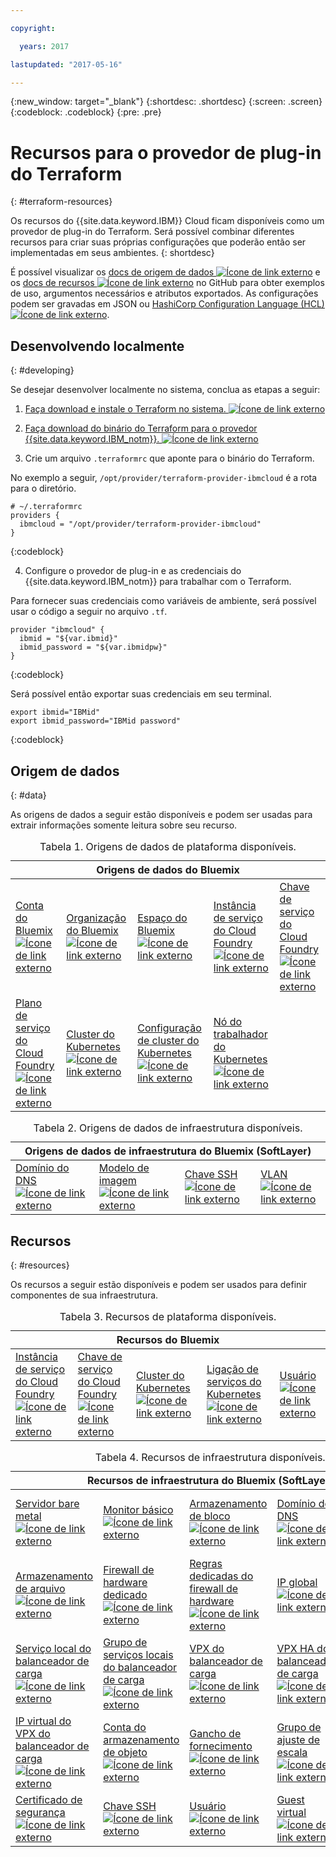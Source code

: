 ```yaml
---

copyright:

  years: 2017

lastupdated: "2017-05-16"

---
```


{:new_window: target="_blank"}
{:shortdesc: .shortdesc}
{:screen: .screen}
{:codeblock: .codeblock}
{:pre: .pre}

# Recursos para o provedor de plug-in do Terraform
{: #terraform-resources}

Os recursos do {{site.data.keyword.IBM}} Cloud ficam disponíveis como um provedor de plug-in do Terraform. Será possível combinar diferentes recursos para criar suas próprias configurações que poderão então ser implementadas em seus ambientes.
{: shortdesc}

É possível visualizar os <a href="https://github.com/IBM-Bluemix/terraform/tree/provider/ibm-cloud/website/source/docs/providers/ibmcloud/d">docs de origem de dados <img src="../../icons/launch-glyph.svg" alt="Ícone de link externo"></a> e os <a href="https://github.com/IBM-Bluemix/terraform/tree/provider/ibm-cloud/website/source/docs/providers/ibmcloud/r">docs de recursos <img src="../../icons/launch-glyph.svg" alt="Ícone de link externo"></a> no GitHub para obter exemplos de uso, argumentos necessários e atributos exportados. As configurações podem ser gravadas em JSON ou <a href="https://www.terraform.io/docs/configuration/index.html">HashiCorp Configuration Language (HCL) <img src="../../icons/launch-glyph.svg" alt="Ícone de link externo"></a>. 

## Desenvolvendo localmente
{: #developing}

Se desejar desenvolver localmente no sistema, conclua as etapas a seguir:

1. <a href="https://www.terraform.io/intro/getting-started/install.html">Faça download e instale o Terraform no sistema. <img src="../../icons/launch-glyph.svg" alt="Ícone de link externo"></a>

2. <a href="https://github.com/IBM-Bluemix/terraform/releases">Faça download do binário do Terraform para o provedor {{site.data.keyword.IBM_notm}}. <img src="../../icons/launch-glyph.svg" alt="Ícone de link externo"></a>

3. Crie um arquivo `.terraformrc` que aponte para o binário do Terraform. 

  No exemplo a seguir, `/opt/provider/terraform-provider-ibmcloud` é a rota para o diretório.

  ```
  # ~/.terraformrc
providers {
    ibmcloud = "/opt/provider/terraform-provider-ibmcloud"
  }
  ```
  {:codeblock}
  
4. Configure o provedor de plug-in e as credenciais do {{site.data.keyword.IBM_notm}} para trabalhar com o Terraform. 

  Para fornecer suas credenciais como variáveis de ambiente, será possível usar o código a seguir no arquivo `.tf`.
  ```
  provider "ibmcloud" {
    ibmid = "${var.ibmid}"
    ibmid_password = "${var.ibmidpw}"
  }
  ```
  {:codeblock}
  
  Será possível então exportar suas credenciais em seu terminal.
  ```
  export ibmid="IBMid"
  export ibmid_password="IBMid password"
  ```
  {:codeblock}


## Origem de dados
{: #data}

As origens de dados a seguir estão disponíveis e podem ser usadas para extrair informações somente leitura sobre seu recurso. 

<table summary="Origens de dados do Bluemix">
<caption>Tabela 1. Origens de dados de plataforma disponíveis.
</caption>
 <thead>
 <th colspan="5">Origens de dados do Bluemix</th>
 </thead>
 <tbody>
 <tr>
 <td><a href="https://github.com/IBM-Bluemix/terraform/tree/provider/ibm-cloud/website/source/docs/providers/ibmcloud/d/cf_account.html.markdown">Conta do Bluemix <img src="../../icons/launch-glyph.svg" alt="Ícone de link externo"></a></td>
 <td><a href="https://github.com/IBM-Bluemix/terraform/tree/provider/ibm-cloud/website/source/docs/providers/ibmcloud/d/cf_org.html.markdown">Organização do Bluemix <img src="../../icons/launch-glyph.svg" alt="Ícone de link externo"></a></td>
 <td><a href="https://github.com/IBM-Bluemix/terraform/tree/provider/ibm-cloud/website/source/docs/providers/ibmcloud/d/cf_space.html.markdown ">Espaço do Bluemix <img src="../../icons/launch-glyph.svg" alt="Ícone de link externo"></a></td>
 <td><a href="https://github.com/IBM-Bluemix/terraform/tree/provider/ibm-cloud/website/source/docs/providers/ibmcloud/d/cf_service_instance.html.markdown">Instância de serviço do Cloud Foundry <img src="../../icons/launch-glyph.svg" alt="Ícone de link externo"></a></td>
 <td><a href="https://github.com/IBM-Bluemix/terraform/tree/provider/ibm-cloud/website/source/docs/providers/ibmcloud/d/cf_service_key.html.markdown">Chave de serviço do Cloud Foundry <img src="../../icons/launch-glyph.svg" alt="Ícone de link externo"></a></td>
 </tr>
 <tr>
 <td><a href="https://github.com/IBM-Bluemix/terraform/tree/provider/ibm-cloud/website/source/docs/providers/ibmcloud/d/cf_service_plan.html.markdown">Plano de serviço do Cloud Foundry <img src="../../icons/launch-glyph.svg" alt="Ícone de link externo"></a></td>
 <td><a href="https://github.com/IBM-Bluemix/terraform/tree/provider/ibm-cloud/website/source/docs/providers/ibmcloud/d/cs_cluster.html.markdown">Cluster do Kubernetes <img src="../../icons/launch-glyph.svg" alt="Ícone de link externo"></a></td>
 <td><a href="https://github.com/IBM-Bluemix/terraform/tree/provider/ibm-cloud/website/source/docs/providers/ibmcloud/d/cs_cluster_config.html.markdown">Configuração de cluster do Kubernetes <img src="../../icons/launch-glyph.svg" alt="Ícone de link externo"></a></td>
 <td><a href="https://github.com/IBM-Bluemix/terraform/tree/provider/ibm-cloud/website/source/docs/providers/ibmcloud/d/cs_worker.html.markdown">Nó do trabalhador do Kubernetes <img src="../../icons/launch-glyph.svg" alt="Ícone de link externo"></a></td>
 <tr>
 </tbody></table>
 
<table summary="Origens de dados de infraestrutura do Bluemix (SoftLayer)">
<caption>Tabela 2. Origens de dados de infraestrutura disponíveis.
</caption>
<thead>
<th colspan="4">Origens de dados de infraestrutura do Bluemix (SoftLayer)</th>
</thead>
<tbody>
<tr>
 <td><a href="https://github.com/IBM-Bluemix/terraform/tree/provider/ibm-cloud/website/source/docs/providers/ibmcloud/d/infra_dns_domain.html.markdown">Domínio do DNS <img src="../../icons/launch-glyph.svg" alt="Ícone de link externo"></a></td>
 <td><a href="https://github.com/IBM-Bluemix/terraform/tree/provider/ibm-cloud/website/source/docs/providers/ibmcloud/d/infra_image_template.html.markdown">Modelo de imagem <img src="../../icons/launch-glyph.svg" alt="Ícone de link externo"></a></td>
 <td><a href="https://github.com/IBM-Bluemix/terraform/tree/provider/ibm-cloud/website/source/docs/providers/ibmcloud/d/infra_ssh_key.html.markdown">Chave SSH <img src="../../icons/launch-glyph.svg" alt="Ícone de link externo"></a></td>
 <td><a href="https://github.com/IBM-Bluemix/terraform/tree/provider/ibm-cloud/website/source/docs/providers/ibmcloud/d/infra_vlan.html.markdown">VLAN <img src="../../icons/launch-glyph.svg" alt="Ícone de link externo"></a></td>
 <t/r>
</tbody></table>


## Recursos
{: #resources}

Os recursos a seguir estão disponíveis e podem ser usados para definir componentes de sua infraestrutura. 

 <table summary="Recursos do Bluemix">
 <caption>Tabela 3. Recursos de plataforma disponíveis.
 </caption>
  <thead>
  <th colspan="5">Recursos do Bluemix</th>
  </thead>
  <tbody>
  <td><a href="https://github.com/IBM-Bluemix/terraform/tree/provider/ibm-cloud/website/source/docs/providers/ibmcloud/r/cf_service_instance.html.markdown">Instância de serviço do Cloud Foundry <img src="../../icons/launch-glyph.svg" alt="Ícone de link externo"></a></td>
  <td><a href="https://github.com/IBM-Bluemix/terraform/blob/provider/ibm-cloud/website/source/docs/providers/ibmcloud/r/cf_service_key.html.markdown">Chave de serviço do Cloud Foundry <img src="../../icons/launch-glyph.svg" alt="Ícone de link externo"></a></td>
  <td><a href="https://github.com/IBM-Bluemix/terraform/tree/provider/ibm-cloud/website/source/docs/providers/ibmcloud/r/cs_cluster.html.markdown">Cluster do Kubernetes <img src="../../icons/launch-glyph.svg" alt="Ícone de link externo"></a></td>
  <td><a href="https://github.com/IBM-Bluemix/terraform/tree/provider/ibm-cloud/website/source/docs/providers/ibmcloud/r/cs_cluster_bind_service.html.markdown">Ligação de serviços do Kubernetes <img src="../../icons/launch-glyph.svg" alt="Ícone de link externo"></a></td>
  <td><a href="https://github.com/IBM-Bluemix/terraform/tree/provider/ibm-cloud/website/source/docs/providers/ibmcloud/r/infra_user.html.markdown">Usuário <img src="../../icons/launch-glyph.svg" alt="Ícone de link externo"></a></td>
  </tr>
</tbody></table>

<table summary="Recursos de infraestrutura do Bluemix (SoftLayer)">
<caption>Tabela 4. Recursos de infraestrutura disponíveis.
</caption>
 <thead>
 <th colspan="5">Recursos de infraestrutura do Bluemix (SoftLayer)</th>
 </thead>
 <tbody>
  <tr>
  <td><a href="https://github.com/IBM-Bluemix/terraform/tree/provider/ibm-cloud/website/source/docs/providers/ibmcloud/r/infra_bare_metal.html.markdown">Servidor bare metal <img src="../../icons/launch-glyph.svg" alt="Ícone de link externo"></a></td>
  <td><a href="https://github.com/IBM-Bluemix/terraform/tree/provider/ibm-cloud/website/source/docs/providers/ibmcloud/r/infra_basic_monitor.html.markdown">Monitor básico <img src="../../icons/launch-glyph.svg" alt="Ícone de link externo"></a></td>
  <td><a href="https://github.com/IBM-Bluemix/terraform/tree/provider/ibm-cloud/website/source/docs/providers/ibmcloud/r/infra_block_storage.html.markdown">Armazenamento de bloco <img src="../../icons/launch-glyph.svg" alt="Ícone de link externo"></a></td>
  <td><a href="https://github.com/IBM-Bluemix/terraform/tree/provider/ibm-cloud/website/source/docs/providers/ibmcloud/r/infra_dns_domain.html.markdown">Domínio do DNS <img src="../../icons/launch-glyph.svg" alt="Ícone de link externo"></a></td>
  <td><a href="https://github.com/IBM-Bluemix/terraform/tree/provider/ibm-cloud/website/source/docs/providers/ibmcloud/r/infra_dns_domain_record.html.markdown">Registro de domínio do DNS <img src="../../icons/launch-glyph.svg" alt="Ícone de link externo"></a></td>
  </tr>
  <tr>
  <td><a href="https://github.com/IBM-Bluemix/terraform/tree/provider/ibm-cloud/website/source/docs/providers/ibmcloud/r/infra_file_storage.html.markdown">Armazenamento de arquivo <img src="../../icons/launch-glyph.svg" alt="Ícone de link externo"></a></td>
  <td><a href="https://github.com/IBM-Bluemix/terraform/tree/provider/ibm-cloud/website/source/docs/providers/ibmcloud/r/infra_fw_hardware_dedicated.html.markdown">Firewall de hardware dedicado <img src="../../icons/launch-glyph.svg" alt="Ícone de link externo"></a></td>
  <td><a href="https://github.com/IBM-Bluemix/terraform/tree/provider/ibm-cloud/website/source/docs/providers/ibmcloud/r/infra_fw_hardware_dedicated_rules.html.markdown">Regras dedicadas do firewall de hardware <img src="../../icons/launch-glyph.svg" alt="Ícone de link externo"></a></td>
  <td><a href="https://github.com/IBM-Bluemix/terraform/tree/provider/ibm-cloud/website/source/docs/providers/ibmcloud/r/infra_global_ip.html.markdown">IP global <img src="../../icons/launch-glyph.svg" alt="Ícone de link externo"></a></td>
  <td><a href="https://github.com/IBM-Bluemix/terraform/tree/provider/ibm-cloud/website/source/docs/providers/ibmcloud/r/infra_lb_local.html.markdown">Balanceador de carga local <img src="../../icons/launch-glyph.svg" alt="Ícone de link externo"></a></td>
  </tr>
  <tr>
  <td><a href="https://github.com/IBM-Bluemix/terraform/tree/provider/ibm-cloud/website/source/docs/providers/ibmcloud/r/infra_lb_local_service.html.markdown">Serviço local do balanceador de carga <img src="../../icons/launch-glyph.svg" alt="Ícone de link externo"></a></td>
  <td><a href="https://github.com/IBM-Bluemix/terraform/tree/provider/ibm-cloud/website/source/docs/providers/ibmcloud/r/infra_lb_local_service_group.html.markdown">Grupo de serviços locais do balanceador de carga <img src="../../icons/launch-glyph.svg" alt="Ícone de link externo"></a></td>
  <td><a href="https://github.com/IBM-Bluemix/terraform/tree/provider/ibm-cloud/website/source/docs/providers/ibmcloud/r/infra_lb_vpx.html.markdown">VPX do balanceador de carga <img src="../../icons/launch-glyph.svg" alt="Ícone de link externo"></a></td>
  <td><a href="https://github.com/IBM-Bluemix/terraform/tree/provider/ibm-cloud/website/source/docs/providers/ibmcloud/r/infra_lb_vpx_ha.html.markdown">VPX HA do balanceador de carga <img src="../../icons/launch-glyph.svg" alt="Ícone de link externo"></a></td>
  <td><a href="https://github.com/IBM-Bluemix/terraform/tree/provider/ibm-cloud/website/source/docs/providers/ibmcloud/r/infra_lb_vpx_service.html.markdown">Serviço VPX do balanceador de carga <img src="../../icons/launch-glyph.svg" alt="Ícone de link externo"></a></td>
  </tr>
  <tr>
  <td><a href="https://github.com/IBM-Bluemix/terraform/tree/provider/ibm-cloud/website/source/docs/providers/ibmcloud/r/infra_lb_vpx_vip.html.markdown">IP virtual do VPX do balanceador de carga <img src="../../icons/launch-glyph.svg" alt="Ícone de link externo"></a></td>
  <td><a href="https://github.com/IBM-Bluemix/terraform/tree/provider/ibm-cloud/website/source/docs/providers/ibmcloud/r/infra_objectstorage_account.html.markdown">Conta do armazenamento de objeto <img src="../../icons/launch-glyph.svg" alt="Ícone de link externo"></a></td>
  <td><a href="https://github.com/IBM-Bluemix/terraform/tree/provider/ibm-cloud/website/source/docs/providers/ibmcloud/r/infra_provisioning_hook.html.markdown">Gancho de fornecimento <img src="../../icons/launch-glyph.svg" alt="Ícone de link externo"></a></td>
  <td><a href="https://github.com/IBM-Bluemix/terraform/tree/provider/ibm-cloud/website/source/docs/providers/ibmcloud/r/infra_scale_group.html.markdown">Grupo de ajuste de escala <img src="../../icons/launch-glyph.svg" alt="Ícone de link externo"></a></td>
  <td><a href="https://github.com/IBM-Bluemix/terraform/tree/provider/ibm-cloud/website/source/docs/providers/ibmcloud/r/infra_scale_policy.html.markdown">Política de ajuste de escala <img src="../../icons/launch-glyph.svg" alt="Ícone de link externo"></a></td>
  </tr>
  <tr>
  <td><a href="https://github.com/IBM-Bluemix/terraform/tree/provider/ibm-cloud/website/source/docs/providers/ibmcloud/r/infra_security_certificate.html.markdown">Certificado de segurança <img src="../../icons/launch-glyph.svg" alt="Ícone de link externo"></a></td>
  <td><a href="https://github.com/IBM-Bluemix/terraform/tree/provider/ibm-cloud/website/source/docs/providers/ibmcloud/r/infra_ssh_key.html.markdown">Chave SSH <img src="../../icons/launch-glyph.svg" alt="Ícone de link externo"></a></td>
  <td><a href="https://github.com/IBM-Bluemix/terraform/tree/provider/ibm-cloud/website/source/docs/providers/ibmcloud/r/infra_user.html.markdown">Usuário <img src="../../icons/launch-glyph.svg" alt="Ícone de link externo"></a></td>
  <td><a href="https://github.com/IBM-Bluemix/terraform/tree/provider/ibm-cloud/website/source/docs/providers/ibmcloud/r/infra_virtual_guest.html.markdown">Guest virtual <img src="../../icons/launch-glyph.svg" alt="Ícone de link externo"></a></td>
  <td><a href="https://github.com/IBM-Bluemix/terraform/tree/provider/ibm-cloud/website/source/docs/providers/ibmcloud/r/infra_vlan.html.markdown">VLAN <img src="../../icons/launch-glyph.svg" alt="Ícone de link externo"></a></td>
  <tr>
</tbody></table>
